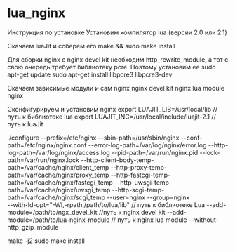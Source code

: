 # lua_nginx

Инструкция по установке
Установим компилятор lua (версии 2.0 или 2.1)

Скачаем luaJit и соберем его
make && sudo make install


Для сборки nginx с nginx devel kit необходим http_rewrite_module, а тот с свою очередь требует библиотеку pcre. Поэтому установим ее
sudo apt-get update
sudo apt-get install libpcre3 libpcre3-dev


Скачаем зависимые модули и сам nginx
nginx devel kit 
nginx lua module 
nginx 

Сконфигурируем и установим nginx
export LUAJIT_LIB=/usr/local/lib // путь к библиотеке lua
export LUAJIT_INC=/usr/local/include/luajit-2.1 //путь к luaJit

./configure 
--prefix=/etc/nginx 
--sbin-path=/usr/sbin/nginx
--conf-path=/etc/nginx/nginx.conf 
--error-log-path=/var/log/nginx/error.log
--http-log-path=/var/log/nginx/access.log 
--pid-path=/var/run/nginx.pid 
--lock-path=/var/run/nginx.lock
--http-client-body-temp-path=/var/cache/nginx/client_temp 
--http-proxy-temp-path=/var/cache/nginx/proxy_temp 
--http-fastcgi-temp-path=/var/cache/nginx/fastcgi_temp 
--http-uwsgi-temp-path=/var/cache/nginx/uwsgi_temp
--http-scgi-temp-path=/var/cache/nginx/scgi_temp 
--user=nginx 
--group=nginx  
--with-ld-opt="-Wl,-rpath,/path/to/lua/lib" // путь к библиотеке Lua
--add-module=/path/to/ngx_devel_kit //путь к nginx devel kit
--add-module=/path/to/lua-nginx-module // путь к nginx lua module
--without-http_gzip_module

make -j2
sudo make install